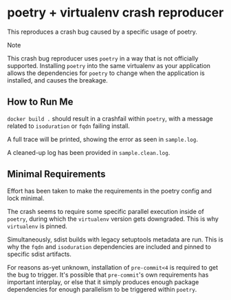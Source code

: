 # poetry + virtualenv crash reproducer

This reproduces a crash bug caused by a specific usage of poetry.

> [!NOTE]
> This crash bug reproducer uses `poetry` in a way that is not officially
> supported. Installing `poetry` into the same virtualenv as your
> application allows the dependencies for `poetry` to change when the
> application is installed, and causes the breakage.

## How to Run Me

`docker build .` should result in a crashfail within `poetry`, with a message
related to `isoduration` or `fqdn` failing install.

A full trace will be printed, showing the error as seen in `sample.log`.

A cleaned-up log has been provided in `sample.clean.log`.

## Minimal Requirements

Effort has been taken to make the requirements in the poetry config and lock
minimal.

The crash seems to require some specific parallel execution inside of `poetry`,
during which the `virtualenv` version gets downgraded.
This is why `virtualenv` is pinned.

Simultaneously, sdist builds with legacy setuptools metadata are run. This is
why the `fqdn` and `isoduration` dependencies are included and pinned to
specific sdist artifacts.

For reasons as-yet unknown, installation of `pre-commit<4` is required to get
the bug to trigger. It's possible that `pre-commit`'s own requirements has
important interplay, or else that it simply produces enough package
dependencies for enough parallelism to be triggered within `poetry`.
